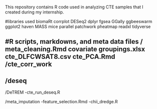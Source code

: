 This repository contains R code used in analyzing CTE samples that I created during my internship.

#libraries used
biomaRt
corrplot
DESeq2
dplyr
fgsea
GGally
ggbeeswarm
ggplot2
haven
MASS
mice
parallel
patchwork
pheatmap
readxl
tidyverse



#R scripts, markdowns, and meta data files
/
meta_cleaning.Rmd
covariate groupings.xlsx
cte_DLFCWSAT8.csv
cte_PCA.Rmd
/cte_corr_work
  -
/deseq
  -
/DeTREM
  -cte_run_deseq.R
  
/meta_imputation
  -feature_selection.Rmd
  -chii_dredge.R

